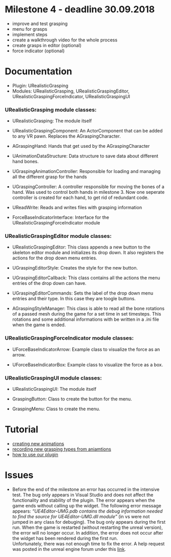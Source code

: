# Milestone 4 - deadline 30.09.2018

* improve and test grasping
* menu for grasps
* implement steps
* create a walkthrough video for the whole process
* create grasps in editor (optional)
* force indicator (optional)


# Documentation

* Plugin: URealisticGrasping
* Modules: URealisticGrasping, URealisticGraspingEditor, URealisticGraspingForceIndicator, URealisticGraspingUI


### URealisticGrasping module classes:

* URealisticGrasping:
The module itself

* URealisticGraspingComponent:
An ActorComponent that can be added to any VR pawn. Replaces the AGraspingCharacter. 

* AGraspingHand:
Hands that get used by the AGraspingCharacter

* UAnimationDataStructure:
Data structure to save data about different hand bones.

* UGraspingAnimationController:
Responsible for loading and managing all the different grasp for the hands

* UGraspingController:
A controller responsible for moving the bones of a hand. Was used to control both hands in milestone 3. Now one seperate controller is created for each hand, to get rid of redundant code. 

* UReadWrite:
Reads and writes files with grasping information

* ForceBaseIndicatorInterface:
Interface for the URealisticGraspingForceIndicator module


### URealisticGraspingEditor module classes:

* URealisticGraspingEditor:
This class appends a new button to the skeleton editor module and initializes its drop down. It also registers the actions for the drop down menu entries.

* UGraspingEditorStyle:
Creates the style for the new button.

* UGraspingEditorCallback:
This class contains all the actions the menu entries of the drop down can have. 

* UGraspingEditorCommands:
Sets the label of the drop down menu entries and their type. In this case they are toogle buttons.

* AGraspingStyleManager:
This class is able to read all the bone rotations of a passed mesh during the game for a set time in set timesteps. This rotations and some additional informations with be written in a .ini file when the game is ended.


### URealisticGraspingForceIndicator module classes:

* UForceBaseIndicatorArrow:
Example class to visualize the force as an arrow.

* UForceBaseIndicatorBox:
Example class to visualize the force as a box.


### URealisticGraspingUI module classes:

* URealisticGraspingUI:
The module itself

* GraspingButton:
Class to create the button for the menu.

* GraspingMenu:
Class to create the menu.

# Tutorial

* [creating new animations](./Documentation/CreateNewAnimations.md)
* [recording new grasping types from aniamtions](./Documentation/ReadingHandleTypes.md)
* [how to use our plugin](./Documentation/tutorialChar_Bind.md)

# Issues

* Before the end of the milestone an error has occurred in the intensive test. The bug only appears in Visual Studio and does not affect the functionality and stability of the plugin.
The error appears when the game ends without calling up the widget. The following error message appears:
*“UE4Editor-UMG.pdb contains the debug information needed to find the source for UE4Editor-UMG.dll module”* (in vs were not jumped in any class for debuging).
The bug only appears during the first run.
When the game is restarted (without restarting the unreal version), the error will no longer occur. In addition, the error does not occur after the widget has been rendered during the first run.  
Unfortunately, there was not enough time to fix the error. A help request was posted in the unreal engine forum under this [link](https://answers.unrealengine.com/questions/832873/ue4editor-umgpdb-contains-the-debug-information-ne.html).